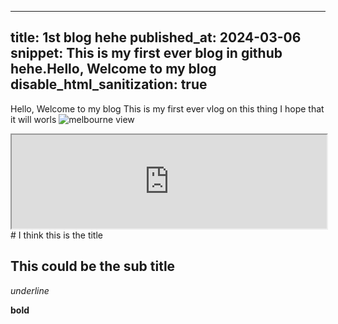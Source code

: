 ---
title: 1st blog hehe
published_at: 2024-03-06
snippet: This is my first ever blog in github hehe.Hello, Welcome to my blog
disable_html_sanitization: true 
--

Hello, Welcome to my blog
This is my first ever vlog on this thing 
I hope that it will worls
![melbourne view](/pic/Melburnian_Skyline.jpg)
 <iframe src="https://editor.p5js.org/khoanguyen1111/full/5t9b1-iWx" width="100%"></iframe>
# I think this is the title

## This could be the sub title

_underline_

**bold**
